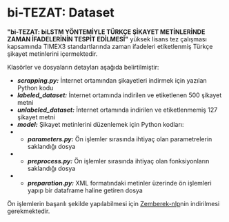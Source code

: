 # bi-TEZAT: Dataset

**"bi-TEZAT: biLSTM YÖNTEMİYLE TÜRKÇE ŞİKAYET METİNLERİNDE ZAMAN İFADELERİNİN TESPİT EDİLMESİ"** yüksek lisans tez çalışması kapsamında TIMEX3 standartlarında zaman ifadeleri etiketlenmiş Türkçe şikayet metinlerini içermektedir.

Klasörler ve dosyaların detayları aşağıda belirtilmiştir:

- ***scrapping.py:*** İnternet ortamından şikayetleri indirmek için yazılan Python kodu
- ***labeled_dataset:*** İnternet ortamında indirilen ve etiketlenen 500 şikayet metni
- ***unlabeled_dataset:*** İnternet ortamında indirilen ve etiketlenmemiş 127 şikayet metni
- ***model:*** Şikayet metinlerini düzenlemek için Python kodları:
- - ***parameters.py:*** Ön işlemler sırasında ihtiyaç olan parametrelerin saklandığı dosya
- - ***preprocess.py:*** Ön işlemler sırasında ihtiyaç olan fonksiyonların saklandığı dosya
- - ***preparation.py:*** XML formatındaki metinler üzerinde ön işlemleri yapıp bir dataframe haline getiren dosya

Ön işlemlerin başarılı şekilde yapılabilmesi için [Zemberek-nlp](https://github.com/ahmetaa/zemberek-nlp)nin indirilmesi gerekmektedir.
